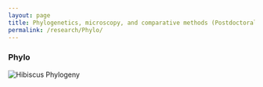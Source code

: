 ```yaml
---
layout: page
title: Phylogenetics, microscopy, and comparative methods (Postdoctoral work)
permalink: /research/Phylo/
---
```


### Phylo

![Hibiscus Phylogeny](https://jfwalker.github.io/pictures/Densitree.png)
